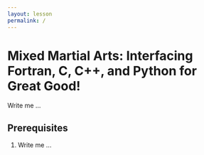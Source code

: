 ```yaml
---
layout: lesson
permalink: /
---
```


# Mixed Martial Arts: Interfacing Fortran, C, C++, and Python for Great Good!

Write me ...


## Prerequisites

1. Write me ...
